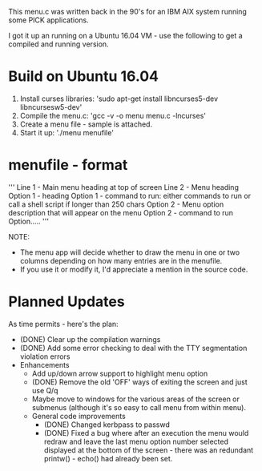 This menu.c was written back in the 90's for an IBM AIX system running some PICK applications.

I got it up an running on a Ubuntu 16.04 VM - use the following to get a compiled and running version.

Build on Ubuntu 16.04
=====================
1. Install curses libraries: 'sudo apt-get install libncurses5-dev libncursesw5-dev'
2. Compile the menu.c: 'gcc -v -o menu menu.c -lncurses'
3. Create a menu file - sample is attached.
4. Start it up: './menu menufile'

menufile - format
=================
'''
Line 1 - Main menu heading at top of screen
Line 2 - Menu heading
Option 1 - heading
Option 1 - command to run: either commands to run or call a shell script if longer than 250 chars
Option 2 - Menu option description that will appear on the menu
Option 2 - command to run
Option.....
'''

NOTE:
 - The menu app will decide whether to draw the menu in one or two columns depending on how many entries are in the menufile.
 - If you use it or modify it, I'd appreciate a mention in the source code.

Planned Updates
===============
As time permits - here's the plan:
 - (DONE) Clear up the compilation warnings
 - (DONE) Add some error checking to deal with the TTY segmentation violation errors
 - Enhancements
   - Add up/down arrow support to highlight menu option
   - (DONE) Remove the old 'OFF' ways of exiting the screen and just use Q/q
   - Maybe move to windows for the various areas of the screen or submenus (although it's so easy to call menu from within menu).
   - General code improvements
     - (DONE) Changed kerbpass to passwd
     - (DONE) Fixed a bug where after an execution the menu would redraw and leave the last menu option number selected displayed at the bottom of the screen - there was an redundant printw() - echo() had already been set.
